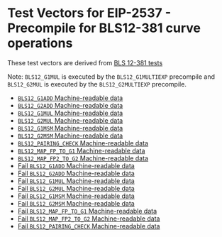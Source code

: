 # Test Vectors for EIP-2537 - Precompile for BLS12-381 curve operations

These test vectors are derived from [BLS 12-381 tests](https://github.com/ethereum/bls12-381-tests/tree/eip-2537)

Note: `BLS12_G1MUL` is executed by the `BLS12_G1MULTIEXP` precompile and `BLS12_G2MUL` is executed by the `BLS12_G2MULTIEXP` precompile.

- [`BLS12_G1ADD` Machine-readable data](add_G1_bls.json)
- [`BLS12_G2ADD` Machine-readable data](add_G2_bls.json)
- [`BLS12_G1MUL` Machine-readable data](mul_G1_bls.json)
- [`BLS12_G2MUL` Machine-readable data](mul_G2_bls.json)
- [`BLS12_G1MSM` Machine-readable data](msm_G1_bls.json)
- [`BLS12_G2MSM` Machine-readable data](msm_G2_bls.json)
- [`BLS12_PAIRING_CHECK` Machine-readable data](pairing_check_bls.json)
- [`BLS12_MAP_FP_TO_G1` Machine-readable data](map_fp_to_G1_bls.json)
- [`BLS12_MAP_FP2_TO_G2` Machine-readable data](map_fp2_to_G2_bls.json)
- [Fail `BLS12_G1ADD` Machine-readable data](fail-add_G1_bls.json)
- [Fail `BLS12_G2ADD` Machine-readable data](fail-add_G2_bls.json)
- [Fail `BLS12_G1MUL` Machine-readable data](fail-mul_G1_bls.json)
- [Fail `BLS12_G2MUL` Machine-readable data](fail-mul_G2_bls.json)
- [Fail `BLS12_G1MSM` Machine-readable data](fail-msm_G1_bls.json)
- [Fail `BLS12_G2MSM` Machine-readable data](fail-msm_G2_bls.json)
- [Fail `BLS12_MAP_FP_TO_G1` Machine-readable data](fail-map_fp_to_G1_bls.json)
- [Fail `BLS12_MAP_FP2_TO_G2` Machine-readable data](fail-map_fp2_to_G2_bls.json)
- [Fail `BLS12_PAIRING_CHECK` Machine-readable data](fail-pairing_check_bls.json)
